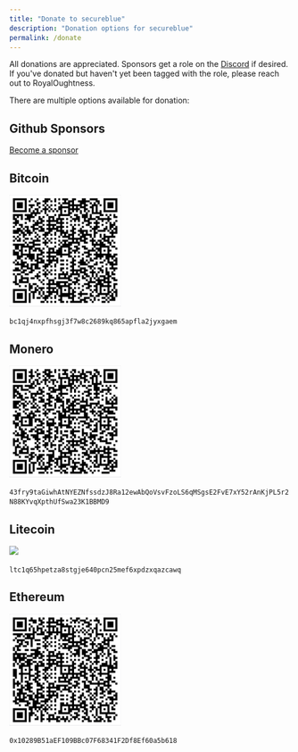 ```yaml
---
title: "Donate to secureblue"
description: "Donation options for secureblue"
permalink: /donate
---
```


All donations are appreciated. Sponsors get a role on the [Discord](https://discord.gg/qMTv5cKfbF) if desired. If you've donated but haven't yet been tagged with the role, please reach out to RoyalOughtness.

There are multiple options available for donation:

## Github Sponsors

[Become a sponsor](https://github.com/sponsors/RoyalOughtness)

## Bitcoin

<img src="/assets/bitcoin.png" width=200 />

`bc1qj4nxpfhsgj3f7w8c2689kq865apfla2jyxgaem`

## Monero

<img src="/assets/monero.png" width=200 />

`43fry9taGiwhAtNYEZNfssdzJ8Ra12ewAbQoVsvFzoLS6qMSgsE2FvE7xY52rAnKjPL5r2N88KYvqXpthUfSwa23K1BBMD9`

## Litecoin

<img src="/assets/litcoin.png" width=200 />

`ltc1q65hpetza8stgje640pcn25mef6xpdzxqazcawq`

## Ethereum

<img src="/assets/ethereum.png" width=200 />

`0x10289B51aEF109BBc07F68341F2Df8Ef60a5b618`
